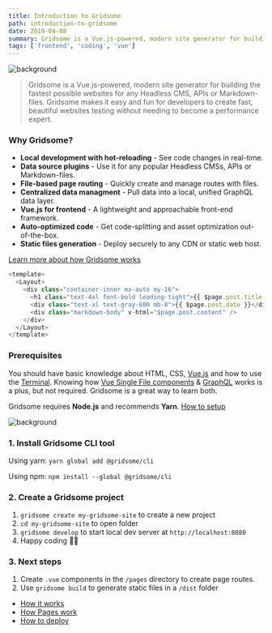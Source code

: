 ```yaml
---
title: Introduction to Gridsome
path: introduction-to-gridsome
date: 2019-04-08
summary: Gridsome is a Vue.js-powered, modern site generator for building the fastest possible websites for any Headless CMS, APIs or Markdown-files. Gridsome makes it easy and fun for developers to create fast, beautiful websites without needing to become a performance expert.
tags: ['frontend', 'coding', 'vue']
---
```


![background](./images/blog_bg_1.jpg)

> Gridsome is a Vue.js-powered, modern site generator for building the fastest possible websites for any Headless CMS, APIs or Markdown-files. Gridsome makes it easy and fun for developers to create fast, beautiful websites testing without needing to become a performance expert.

### Why Gridsome?

- **Local development with hot-reloading** - See code changes in real-time.
- **Data source plugins** - Use it for any popular Headless CMSs, APIs or Markdown-files.
- **File-based page routing** - Quickly create and manage routes with files.
- **Centralized data managment** - Pull data into a local, unified GraphQL data layer.
- **Vue.js for frontend** - A lightweight and approachable front-end framework.
- **Auto-optimized code** - Get code-splitting and asset optimization out-of-the-box.
- **Static files generation** - Deploy securely to any CDN or static web host.

[Learn more about how Gridsome works](/docs/how-it-works)

```js
<template>
  <Layout>
    <div class="container-inner mx-auto my-16">
      <h1 class="text-4xl font-bold leading-tight">{{ $page.post.title }}</h1>
      <div class="text-xl text-gray-600 mb-8">{{ $page.post.date }}</div>
      <div class="markdown-body" v-html="$page.post.content" />
    </div>
  </Layout>
</template>
```


### Prerequisites
You should have basic knowledge about HTML, CSS, [Vue.js](https://vuejs.org) and how to use the [Terminal](https://www.linode.com/docs/tools-reference/tools/using-the-terminal/). Knowing how [Vue Single File components](https://vuejs.org/v2/guide/single-file-components.html) & [GraphQL](https://www.graphql.com/) works is a plus, but not required. Gridsome is a great way to learn both.

Gridsome requires **Node.js** and recommends **Yarn**. [How to setup](/docs/prerequisites)

![background](./images/background.jpg)

### 1. Install Gridsome CLI tool

Using yarn:
`yarn global add @gridsome/cli`

Using npm:
`npm install --global @gridsome/cli`

### 2. Create a Gridsome project

1. `gridsome create my-gridsome-site` to create a new project </li>
2. `cd my-gridsome-site` to open folder
3. `gridsome develop` to start local dev server at `http://localhost:8080`
4. Happy coding 🎉🙌

### 3. Next steps

1. Create `.vue` components in the `/pages` directory to create page routes.
2. Use `gridsome build` to generate static files in a `/dist` folder


- [How it works](/docs/how-it-works)
- [How Pages work](/docs/pages)
- [How to deploy](/docs/deployment)
